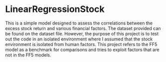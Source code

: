 # LinearRegressionStock

This is a simple model designed to assess the correlations between the excess stock return and various financial factors. The dataset provided can be found on the dataset file. However, the purpose of this project is to test out the code in an isolated environment where I assumed that the stock environment is isolated from human factors. This project refers to the FF5 model as a benchmark for comparisons and tries to exploit factors that are not in the FF5 models. 
